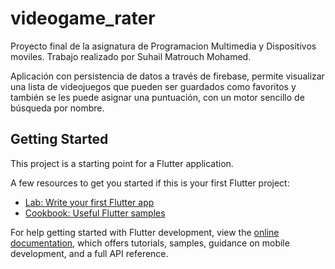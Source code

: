 # videogame_rater

Proyecto final de la asignatura de Programacion Multimedia y Dispositivos moviles. 
Trabajo realizado por Suhail Matrouch Mohamed.

Aplicación con persistencia de datos a través de firebase, permite visualizar una lista de videojuegos que pueden ser guardados como favoritos y también se les puede asignar una puntuación, con un motor sencillo de búsqueda por nombre.

## Getting Started

This project is a starting point for a Flutter application.

A few resources to get you started if this is your first Flutter project:

- [Lab: Write your first Flutter app](https://docs.flutter.dev/get-started/codelab)
- [Cookbook: Useful Flutter samples](https://docs.flutter.dev/cookbook)

For help getting started with Flutter development, view the
[online documentation](https://docs.flutter.dev/), which offers tutorials,
samples, guidance on mobile development, and a full API reference.
